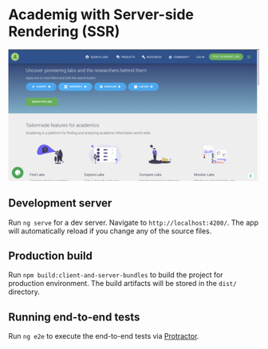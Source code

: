 # Academig with Server-side Rendering (SSR)

![Academig Landing](academig_landing.png)

## Development server

Run `ng serve` for a dev server. Navigate to `http://localhost:4200/`. The app will automatically reload if you change any of the source files.

## Production build

Run `npm build:client-and-server-bundles` to build the project for production environment. The build artifacts will be stored in the `dist/` directory.

## Running end-to-end tests

Run `ng e2e` to execute the end-to-end tests via [Protractor](http://www.protractortest.org/).
